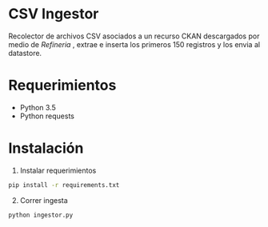 # CSV Ingestor

Recolector de archivos CSV asociados a un recurso CKAN descargados por medio de *Refineria* , extrae e inserta los primeros 150 registros y los envia al datastore.

# Requerimientos

- Python 3.5
- Python requests

# Instalación

1. Instalar requerimientos
```sh
pip install -r requirements.txt
```
2. Correr ingesta
```sh
python ingestor.py
```
